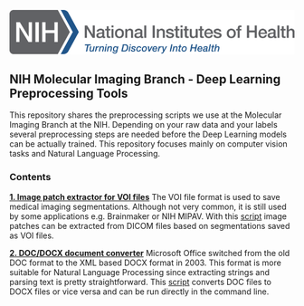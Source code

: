 ![NIH logo](https://github.com/smehralivand/NIH_MIB_Deep_Learning_Preprocessing/blob/master/NIH_Logo_Broad.png)

## NIH Molecular Imaging Branch - Deep Learning Preprocessing Tools

This repository shares the preprocessing scripts we use at the Molecular Imaging Branch at the NIH. Depending on your raw data and your labels several preprocessing steps are needed before the Deep Learning models can be actually trained. This repository focuses mainly on computer vision tasks and Natural Language Processing.

### Contents

**[1. Image patch extractor for VOI files](https://github.com/smehralivand/NIH_MIB_Deep_Learning_Preprocessing/blob/master/VOI_Extractor.md)** The VOI file format is used to save medical imaging segmentations. Although not very common, it is still used by some applications e.g. Brainmaker or NIH MIPAV. With this [script](https://github.com/smehralivand/NIH_MIB_Deep_Learning_Preprocessing/blob/master/Lesion_Patch_Extraction.py) image patches can be extracted from DICOM files based on segmentations saved as VOI files.

**[2. DOC/DOCX document converter](https://github.com/smehralivand/NIH_MIB_Deep_Learning_Preprocessing/blob/master/MS%20Word%20Document%20Converter.md)** Microsoft Office switched from the old DOC format to the XML based DOCX format in 2003. This format is more suitable for Natural Language Processing since extracting strings and parsing text is pretty straightforward. This [script](https://github.com/smehralivand/NIH_MIB_Deep_Learning_Preprocessing/blob/master/MS%20Word%20Converter.py) converts DOC files to DOCX files or vice versa and can be run directly in the command line.
